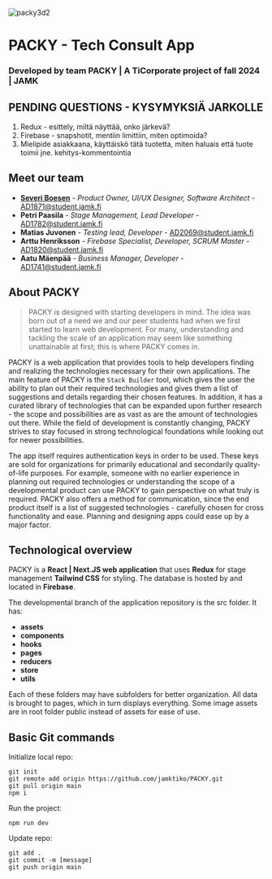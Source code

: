 ![packy3d2](https://github.com/user-attachments/assets/198989fa-e076-42f4-9424-e1c1df047f0a) 
# PACKY - Tech Consult App
### Developed by team **PACKY** | **A TiCorporate project** of fall 2024 | **JAMK** 

## PENDING QUESTIONS - KYSYMYKSIÄ JARKOLLE
1. Redux - esittely, miltä näyttää, onko järkevä?
2. Firebase - snapshotit, mentiin limittiin, miten optimoida?
3. Mielipide asiakkaana, käyttäiskö tätä tuotetta, miten haluais että tuote toimii jne. kehitys-kommentointia


## Meet our team
- [**Severi Boesen**](https://boesen.netlify.app/)       - *Product Owner, UI/UX Designer, Software Architect* - AD1871@student.jamk.fi
- **Petri Paasila**       - *Stage Management, Lead Developer*  -  AD1782@student.jamk.fi
- **Matias Juvonen**      - *Testing lead, Developer*  -  AD2069@student.jamk.fi
- **Arttu Henriksson**    - *Firebase Specialist, Developer, SCRUM Master*  -  AD1820@student.jamk.fi
- **Aatu Mäenpää**        - *Business Manager, Developer*  -  AD1741@student.jamk.fi

## About PACKY
> PACKY is designed with starting developers in mind. The idea was born out of a need we and our peer students had when we first started to learn web development.
> For many, understanding and tackling the scale of an application may seem like something unattainable at first; this is where PACKY comes in.

PACKY is a web application that provides tools to help developers finding and realizing the technologies necessary for their own applications. The main feature of PACKY is the `Stack Builder` tool, which gives the user the ability to plan out their required technologies and gives them a list of suggestions and details regarding their chosen features. In addition, it has a curated library of technologies that can be expanded upon further research - the scope and possibilities are as vast as are the amount of technologies out there. While the field of development is constantly changing, PACKY strives to stay focused in strong technological foundations while looking out for newer possibilities. 

The app itself requires authentication keys in order to be used. These keys are sold for organizations for primarily educational and secondarily quality-of-life purposes. For example, someone with no earlier experience in planning out required technologies or understanding the scope of a developmental product can use PACKY to gain perspective on what truly is required. PACKY also offers a method for communication, since the end product itself is a list of suggested technologies - carefully chosen for cross functionality and ease. Planning and designing apps could ease up by a major factor.

## Technological overview
PACKY is a **React | Next.JS web application** that uses **Redux** for stage management **Tailwind CSS** for styling. The database is hosted by and located in **Firebase**.

The developmental branch of the application repository is the src folder. It has:
- **assets**
- **components**
- **hooks**
- **pages**
- **reducers**
- **store**
- **utils**

Each of these folders may have subfolders for better organization. 
All data is brought to pages, which in turn displays everything.
Some image assets are in root folder public instead of assets for ease of use.

## Basic Git commands
Initialize local repo:
```
git init
git remote add origin https://github.com/jamktiko/PACKY.git
git pull origin main
npm i
```

Run the project:
```
npm run dev
```

Update repo:
```
git add .
git commit -m [message]
git push origin main
```
